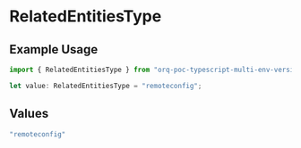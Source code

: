 # RelatedEntitiesType

## Example Usage

```typescript
import { RelatedEntitiesType } from "orq-poc-typescript-multi-env-version/models/operations";

let value: RelatedEntitiesType = "remoteconfig";
```

## Values

```typescript
"remoteconfig"
```